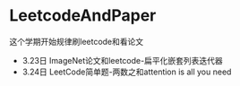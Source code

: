 # LeetcodeAndPaper
这个学期开始规律刷leetcode和看论文
* 3.23日 ImageNet论文和leetcode-扁平化嵌套列表迭代器
* 3.24日 LeetCode简单题-两数之和attention is all you need
